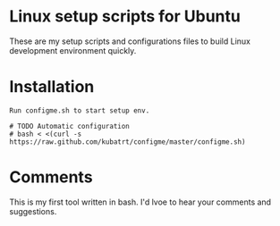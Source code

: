 Linux setup scripts for Ubuntu
=======================================

These are my setup scripts and configurations files to build Linux development environment quickly.

Installation
===================

    Run configme.sh to start setup env.
    
    # TODO Automatic configuration
    # bash < <(curl -s https://raw.github.com/kubatrt/configme/master/configme.sh)

Comments
==============

This is my first tool written in bash. I'd lvoe to hear your comments and suggestions.
